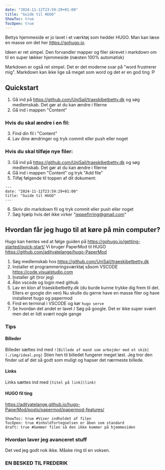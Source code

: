 ```yaml
---
date: "2024-11-12T23:59:29+01:00"
title: "Guide til HUGO"
ShowToc: true
TocOpen: true
---
```


Bettys hjemmeside er jo lavet i et værktøj som hedder HUGO. Man kan læse en masse om det her https://gohugo.io.

Ideen er ret simpel. Den forvandler mapper og filer skrevet i markdown om til en super lækker hjemmeside (næsten 100% automatisk)

Markdown er også ret simpel. Det er det moderne svar på "word frustrerer mig". Markdown kan ikke lige så meget som word og det er en god ting :P

## Quickstart

1. Gå ind på https://github.com/UniSail/traeskibetbetty.dk og søg medlemskab. Det gør at du kan ændre i filerne
2. Gå ind i mappen "Content"

### Hvis du skal ændre i en fil:

3. Find din fil i "Content"
4. Lav dine ændringer og tryk commit eller push eller noget

### Hvis du skal tilføje nye filer:

3. Gå ind på https://github.com/UniSail/traeskibetbetty.dk og søg medlemskab. Det gør at du kan ændre i filerne
4. Gå ind i mappen "Content" og tryk "Add file"
5. Tilføj følgende til toppen af dit dokument:

```
---
date: "2024-11-12T23:59:29+01:00"
title: "Guide til HUGO"
---
```

6. Skriv din markdown fil og tryk commit eller push eller noget
7. Søg hjælp hvis det ikke virker "jeppefirring@gmail.com"

## Hvordan får jeg hugo til at køre på min computer?

Hugo kan hentes ved at følge guiden på https://gohugo.io/getting-started/quick-start/
Vi bruger PaperMod til HUGO https://github.com/adityatelange/hugo-PaperMod

1. Søg medlemskab hos https://github.com/UniSail/traeskibetbetty.dk
2. Installer et programmeringsværktøj såsom VSCODE https://code.visualstudio.com
3. Installer git (tror jeg)
4. Åbn vscode og login med github
5. Lav en klon af traeskibetbetty.dk (du burde kunne trykke dig frem til det. Ellers er google din ven)
   Nu skulle du gerne have en masse filer og have installeret hugo og papermod
6. Find en terminal i VSCODE og kør `hugo serve`
7. Se hvordan det andet er lavet / Søg på google. Det er ikke super svært men det er lidt svært nogle gange

### Tips

#### Billeder

Billeder sættes ind med `![Billede af mand som arbejder med et skib](./img/ideal.png)`
Stien hen til billedet fungerer meget løst. Jeg tror den finder ud af det så godt som muligt og hapser det nærmeste billede.

#### Links

Links sættes ind med `[titel på link](link)`

#### HUGO fil ting

https://adityatelange.github.io/hugo-PaperMod/posts/papermod/papermod-features/

```
ShowToc: true #Viser indholdet af filen
TocOpen: true #inholdfortegnelsen er åben som standard
draft: true #Gemmer filen så den ikke kommer på hjemmesiden

```

### Hvordan laver jeg avanceret stuff

Det ved jeg godt nok ikke. Måske ring til en voksen.

### EN BESKED TIL FREDERIK

